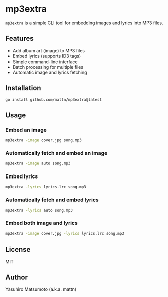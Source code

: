 # mp3extra

`mp3extra` is a simple CLI tool for embedding images and lyrics into MP3 files.

## Features
- Add album art (image) to MP3 files
- Embed lyrics (supports ID3 tags)
- Simple command-line interface
- Batch processing for multiple files
- Automatic image and lyrics fetching

## Installation

```sh
go install github.com/mattn/mp3extra@latest
```

## Usage

### Embed an image
```sh
mp3extra -image cover.jpg song.mp3
```

### Automatically fetch and embed an image
```sh
mp3extra -image auto song.mp3
```

### Embed lyrics
```sh
mp3extra -lyrics lyrics.lrc song.mp3
```

### Automatically fetch and embed lyrics
```sh
mp3extra -lyrics auto song.mp3
```

### Embed both image and lyrics
```sh
mp3extra -image cover.jpg -lyrics lyrics.lrc song.mp3
```

## License

MIT

## Author

Yasuhiro Matsumoto (a.k.a. mattn)
